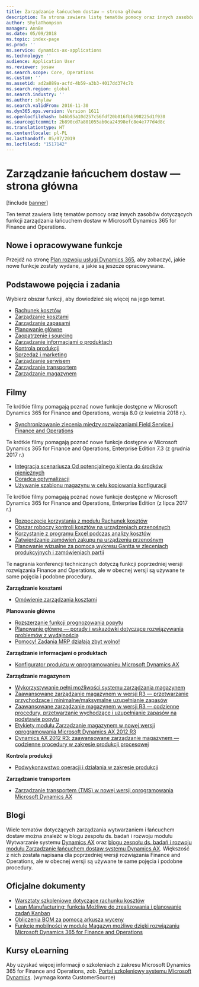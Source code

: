 ```yaml
---
title: Zarządzanie łańcuchem dostaw — strona główna
description: Ta strona zawiera listę tematów pomocy oraz innych zasobów dotyczących funkcji zarządzania łańcuchem dostaw w Microsoft Dynamics 365 for Finance and Operations.
author: ShylaThompson
manager: AnnBe
ms.date: 05/09/2018
ms.topic: index-page
ms.prod: ''
ms.service: dynamics-ax-applications
ms.technology: ''
audience: Application User
ms.reviewer: josaw
ms.search.scope: Core, Operations
ms.custom: ''
ms.assetid: ad2a889a-acfd-4b59-a3b3-4017dd374c7b
ms.search.region: global
ms.search.industry: ''
ms.author: shylaw
ms.search.validFrom: 2016-11-30
ms.dyn365.ops.version: Version 1611
ms.openlocfilehash: b46b95a10d257c56fdf20b016fbb598225d1f930
ms.sourcegitcommit: 2b890cd7a801055ab0ca24398efc8e4e777d4d8c
ms.translationtype: HT
ms.contentlocale: pl-PL
ms.lasthandoff: 05/07/2019
ms.locfileid: "1517142"
---
```

# <a name="supply-chain-management-home-page"></a>Zarządzanie łańcuchem dostaw — strona główna

[!include [banner](includes/banner.md)]

Ten temat zawiera listę tematów pomocy oraz innych zasobów dotyczących funkcji zarządzania łańcuchem dostaw w Microsoft Dynamics 365 for Finance and Operations. 

## <a name="whats-new-and-in-development"></a>Nowe i opracowywane funkcje
Przejdź na stronę <a href="https://roadmap.dynamics.com/">Plan rozwoju usługi Dynamics 365</a>, aby zobaczyć, jakie nowe funkcje zostały wydane, a jakie są jeszcze opracowywane. 

## <a name="core-concepts-and-tasks"></a>Podstawowe pojęcia i zadania

Wybierz obszar funkcji, aby dowiedzieć się więcej na jego temat.

- [Rachunek kosztów](../financials/cost-accounting/cost-accounting-home-page.md)
- [Zarządzanie kosztami](cost-management/cost-management-home-page.md)  
- [Zarządzanie zapasami](inventory/inventory-home-page.md)
- [Planowanie główne](master-planning/master-planning-home-page.md)
- [Zaopatrzenie i sourcing](procurement/procurement-sourcing-overview.md)
- [Zarządzanie informacjami o produktach](pim/product-information.md)
- [Kontrola produkcji](production-control/production-process-overview.md)
- [Sprzedaż i marketing](sales-marketing/overview-sales-marketing.md)
- [Zarządzanie serwisem](service-management/service-management-home-page.md)
- [Zarządzanie transportem](transportation/transportation-management-overview.md)
- [Zarządzanie magazynem](warehousing/warehouse-configuration.md)

## <a name="videos"></a>Filmy

Te krótkie filmy pomagają poznać nowe funkcje dostępne w Microsoft Dynamics 365 for Finance and Operations, wersja 8.0 (z kwietnia 2018 r.).

- [Synchronizowanie zlecenia między rozwiązaniami Field Service i Finance and Operations](https://youtu.be/hAB4TDVMjxU)

Te krótkie filmy pomagają poznać nowe funkcje dostępne w Microsoft Dynamics 365 for Finance and Operations, Enterprise Edition 7.3 (z grudnia 2017 r.)

-  [Integracja scenariusza Od potencjalnego klienta do środków pieniężnych](https://youtu.be/AVV9x5x-XCg) 
-  [Doradca optymalizacji](https://www.youtube.com/watch?v=MRsAzgFCUSQ&t=4s)
-  [Używanie szablonu magazynu w celu kopiowania konfiguracji](https://www.youtube.com/watch?v=K2WIfFlqJYs&feature=youtu.be)

Te krótkie filmy pomagają poznać nowe funkcje dostępne w Microsoft Dynamics 365 for Finance and Operations, Enterprise Edition (z lipca 2017 r.)

-  [Rozpoczęcie korzystania z modułu Rachunek kosztów](https://youtu.be/1pUDtJQZ8FU)
-  [Obszar roboczy kontroli kosztów na urządzeniach przenośnych](https://youtu.be/imsuTg8rUVk)
-  [Korzystanie z programu Excel podczas analizy kosztów](https://youtu.be/-HKHYdClvx8)
-  [Zatwierdzanie zamówień zakupu na urządzeniu przenośnym](https://youtu.be/gZ-gOlJe7H8)
-  [Planowanie wizualne za pomocą wykresu Gantta w zleceniach produkcyjnych i zamówieniach partii](https://youtu.be/BtbuShkGj4I)

Te nagrania konferencji technicznych dotyczą funkcji poprzedniej wersji rozwiązania Finance and Operations, ale w obecnej wersji są używane te same pojęcia i podobne procedury. 

**Zarządzanie kosztami**

-  [Omówienie zarządzania kosztami](https://www.youtube.com/watch?v=vXzlC-mOBcg&feature=youtu.be)

**Planowanie główne**

-  [Rozszerzanie funkcji prognozowania popytu](https://www.youtube.com/watch?v=4OIKIXLiNjI&feature=youtu.be)
-  [Planowanie główne — porady i wskazówki dotyczące rozwiązywania problemów z wydajnością](https://youtu.be/7v8BPmEs9Dg)
-  [Pomocy! Zadania MRP działają zbyt wolno!](https://youtu.be/RLXybx20B5o)

**Zarządzanie informacjami o produktach**

-  [Konfigurator produktu w oprogramowanieu Microsoft Dynamics AX](https://youtu.be/zotrj3SbCl4)

**Zarządzanie magazynem** 

<!---  [Process inbound ASNs in Warehouse management](https://mix.office.com/watch/wpf78tr7rjuh)-->  
-  [Wykorzystywanie pełni możliwości systemu zarządzania magazynem](https://www.youtube.com/watch?v=--_didmZKHo&t=10s)
-  [Zaawansowane zarządzanie magazynem w wersji R3 — przetwarzanie przychodzące i minimalne/maksymalne uzupełnianie zapasów](https://www.youtube.com/watch?v=z5_V5Eqlf5M&t=48s)
-  [Zaawansowane zarządzanie magazynem w wersji R3 — codzienne procedury, przetwarzanie wychodzące i uzupełnianie zapasów na podstawie popytu](https://youtu.be/Og0gLlVp7jA)
-  [Etykiety modułu Zarządzanie magazynem w nowej wersji oprogramowania Microsoft Dynamics AX 2012 R3](https://youtu.be/5w1MngVchBA)
-  [Dynamics AX 2012 R3: zaawansowane zarządzanie magazynem — codzienne procedury w zakresie produkcji procesowej](https://www.youtube.com/embed/QUxXUrN-7n4)

**Kontrola produkcji**

-  [Podwykonawstwo operacji i działania w zakresie produkcji](https://youtu.be/y1jrd3A_k70)

**Zarządzanie transportem**

-  [Zarządzanie transportem (TMS) w nowej wersji oprogramowania Microsoft Dynamics AX](https://youtu.be/jgmTgJIgEFQ)

## <a name="blogs"></a>Blogi
Wiele tematów dotyczących zarządzania wytwarzaniem i łańcuchem dostaw można znaleźć w blogu zespołu ds. badań i rozwoju modułu Wytwarzanie systemu <a href="https://blogs.msdn.microsoft.com/axmfg/">Dynamics AX</a> oraz <a href="https://blogs.msdn.microsoft.com/dynamicsaxscm/">blogu zespołu ds. badań i rozwoju modułu Zarządzanie łańcuchem dostaw systemu Dynamics AX</a>. Większość z nich została napisana dla poprzedniej wersji rozwiązania Finance and Operations, ale w obecnej wersji są używane te same pojęcia i podobne procedury. 

## <a name="white-papers"></a>Oficjalne dokumenty
-  <a href="https://mbs.microsoft.com/customersource/northamerica/AX/learning/documentation/white-papers/msd365optgtstcostacc/">Warsztaty szkoleniowe dotyczące rachunku kosztów</a> 
-  <a href="https://mbs.microsoft.com/customersource/northamerica/AX/learning/documentation/white-papers/leanmanufkanban365opt/">Lean Manufacturing: funkcja Możliwe do zrealizowania i planowanie zadań Kanban</a> 
-  <a href="https://mbs.microsoft.com/customersource/northamerica/AX/learning/documentation/white-papers/365operationsbomcalsheet/">Obliczenia BOM za pomocą arkusza wyceny</a>
-  <a href="https://mbs.microsoft.com/customersource/northamerica/365Enterprise/learning/documentation/white-papers/MobilityWarehouse/">Funkcje mobilności w module Magazyn możliwe dzięki rozwiązaniu Microsoft Dynamics 365 for Finance and Operations</a>

## <a name="elearning-courses"></a>Kursy eLearning
Aby uzyskać więcej informacji o szkoleniach z zakresu Microsoft Dynamics 365 for Finance and Operations, zob. <a href="https://mbspartner.microsoft.com/AX/LearningPlans/"> Portal szkoleniowy systemu Microsoft Dynamics</a>. (wymaga konta CustomerSource) 


